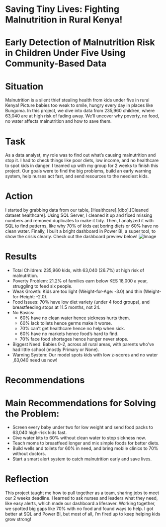 # Saving Tiny Lives: Fighting Malnutrition in Rural Kenya!
# Early Detection of Malnutrition Risk in Children Under Five Using Community-Based Data
# Situation
Malnutrition is a silent thief stealing health from kids under five in rural Kenya! Picture babies too weak to smile, hungry every day in places like Bungoma. In this project, we dive into data from 235,960 children, where 63,040 are at high risk of fading away. We’ll uncover why poverty, no food, no water affects malnutrition and how to save them.
# Task
As a data analyst, my role was to find out what’s causing malnutrition and stop it. I had to check things like poor diets, low income, and no healthcare to spot kids in danger. I teamed up with my group for 2 weeks  to finish this project. Our goals were to find the big problems, build an early warning system, help nurses act fast, and send resources to the neediest kids.
# Action
I started by grabbing data from our table, [Healthcare].[dbo].[Cleaned dataset healthcare]. Using SQL Server, I cleaned it up and fixed missing numbers and removed duplicates to make it tidy. Then, I analyzed it with SQL to find patterns, like why 70% of kids eat boring diets or 60% have no clean water. Finally, I built a bright dashboard in Power BI, a super tool, to show the crisis clearly. Check out the dashboard preview below!
![Image](https://github.com/user-attachments/assets/d72ae87a-ba67-4b5d-b2ec-fae6d0c8f1cd)
# Results
- Total Children: 235,960 kids, with 63,040 (26.7%) at high risk of malnutrition.
- Poverty Problem: 21.2% of families earn below KES 18,000 a year, struggling to feed six people.
- Weak Growth: Kids are too light (Weight-for-Age: -3.0) and thin (Weight-for-Height: -2.0).
- Food Issues: 70% have low diet variety (under 4 food groups), and breastfeeding stops at 11.5 months, not 24.
- No Basics:
  - 60% have no clean water hence sickness hurts them.
  - 60% lack toilets hence germs make it worse.
  - 70% can’t get healthcare hence no help when sick.
  - 60% have no markets hence food’s hard to find.
  - 70% face food shortages hence hunger never stops.
- Biggest Need: Babies 0-2, across all rural areas, with parents who’ve had little school (mostly Primary or None).
- Warning System: Our model spots kids with low z-scores and no water ,63,040 need us now!
# Recommendations
# Main Recommendations for Solving the Problem:
- Screen every baby under two for low weight and send food packs to 63,040 high-risk kids fast.
- Give water kits to 60% without clean water to stop sickness now.
- Teach moms to breastfeed longer and mix simple foods for better diets.
- Build wells and toilets for 60% in need, and bring mobile clinics to 70% without doctors.
- Start a smart alert system to catch malnutrition early and save lives.
# Reflection
This project taught me how to pull together as a team, sharing jobs to meet our 2 weeks deadline. I learned to ask nurses and leaders what they need, like easy alerts, which made our dashboard a lifesaver. Working together, we spotted big gaps like 70% with no food and found ways to help. I got better at SQL and Power BI, but most of all, I’m fired up to keep helping kids grow strong!
